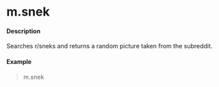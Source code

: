 # m.snek

#### Description

Searches r/sneks and returns a random picture taken from the subreddit.

#### Example

> m.snek
